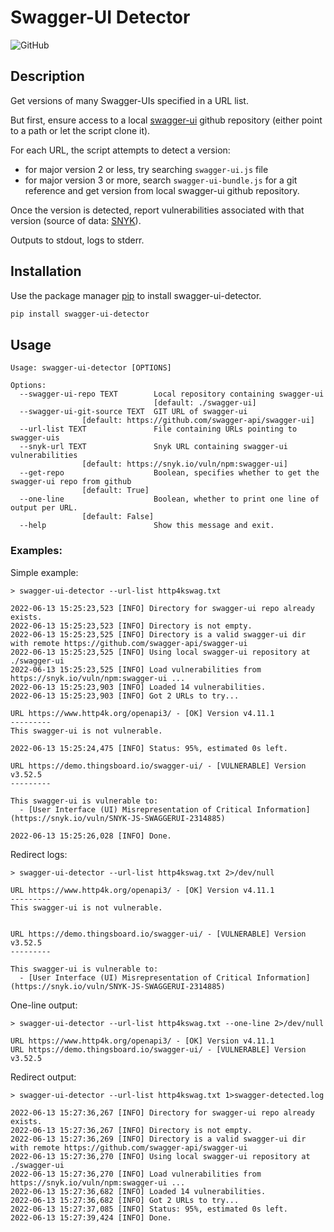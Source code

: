 Swagger-UI Detector
===================

![GitHub](https://img.shields.io/github/license/ArcHound/swagger-ui-detector)


Description
-----------

Get versions of many Swagger-UIs specified in a URL list.

But first, ensure access to a local [swagger-ui](https://github.com/swagger-api/swagger-ui) github repository (either point to a path or let the script clone it).

For each URL, the script attempts to detect a version:
  - for major version 2 or less, try searching `swagger-ui.js` file
  - for major version 3 or more, search `swagger-ui-bundle.js` for a git reference and get version from local swagger-ui github repository.

Once the version is detected, report vulnerabilities associated with that version (source of data: [SNYK](https://security.snyk.io/vuln/npm/?search=swagger-ui)).

Outputs to stdout, logs to stderr.

Installation
------------

Use the package manager [pip](https://pip.pypa.io/en/stable/) to install swagger-ui-detector.

```bash
pip install swagger-ui-detector 
```

Usage
-----

```
Usage: swagger-ui-detector [OPTIONS]

Options:
  --swagger-ui-repo TEXT        Local repository containing swagger-ui
                                [default: ./swagger-ui]
  --swagger-ui-git-source TEXT  GIT URL of swagger-ui  
				[default: https://github.com/swagger-api/swagger-ui]
  --url-list TEXT               File containing URLs pointing to swagger-uis
  --snyk-url TEXT               Snyk URL containing swagger-ui vulnerabilities
				[default: https://snyk.io/vuln/npm:swagger-ui]
  --get-repo                    Boolean, specifies whether to get the swagger-ui repo from github  
				[default: True]
  --one-line                    Boolean, whether to print one line of output per URL.  
				[default: False]
  --help                        Show this message and exit.

```

### Examples:

Simple example:
```
> swagger-ui-detector --url-list http4kswag.txt

2022-06-13 15:25:23,523 [INFO] Directory for swagger-ui repo already exists.
2022-06-13 15:25:23,523 [INFO] Directory is not empty.
2022-06-13 15:25:23,525 [INFO] Directory is a valid swagger-ui dir with remote https://github.com/swagger-api/swagger-ui
2022-06-13 15:25:23,525 [INFO] Using local swagger-ui repository at ./swagger-ui
2022-06-13 15:25:23,525 [INFO] Load vulnerabilities from https://snyk.io/vuln/npm:swagger-ui ...
2022-06-13 15:25:23,903 [INFO] Loaded 14 vulnerabilities.
2022-06-13 15:25:23,903 [INFO] Got 2 URLs to try...

URL https://www.http4k.org/openapi3/ - [OK] Version v4.11.1
---------
This swagger-ui is not vulnerable.

2022-06-13 15:25:24,475 [INFO] Status: 95%, estimated 0s left.

URL https://demo.thingsboard.io/swagger-ui/ - [VULNERABLE] Version v3.52.5
---------

This swagger-ui is vulnerable to:
  - [User Interface (UI) Misrepresentation of Critical Information](https://snyk.io/vuln/SNYK-JS-SWAGGERUI-2314885)

2022-06-13 15:25:26,028 [INFO] Done.
```

Redirect logs:
```
> swagger-ui-detector --url-list http4kswag.txt 2>/dev/null

URL https://www.http4k.org/openapi3/ - [OK] Version v4.11.1
---------
This swagger-ui is not vulnerable.


URL https://demo.thingsboard.io/swagger-ui/ - [VULNERABLE] Version v3.52.5
---------

This swagger-ui is vulnerable to:
  - [User Interface (UI) Misrepresentation of Critical Information](https://snyk.io/vuln/SNYK-JS-SWAGGERUI-2314885)

```

One-line output:
```
> swagger-ui-detector --url-list http4kswag.txt --one-line 2>/dev/null

URL https://www.http4k.org/openapi3/ - [OK] Version v4.11.1
URL https://demo.thingsboard.io/swagger-ui/ - [VULNERABLE] Version v3.52.5
```

Redirect output:
```
> swagger-ui-detector --url-list http4kswag.txt 1>swagger-detected.log

2022-06-13 15:27:36,267 [INFO] Directory for swagger-ui repo already exists.
2022-06-13 15:27:36,267 [INFO] Directory is not empty.
2022-06-13 15:27:36,269 [INFO] Directory is a valid swagger-ui dir with remote https://github.com/swagger-api/swagger-ui
2022-06-13 15:27:36,270 [INFO] Using local swagger-ui repository at ./swagger-ui
2022-06-13 15:27:36,270 [INFO] Load vulnerabilities from https://snyk.io/vuln/npm:swagger-ui ...
2022-06-13 15:27:36,682 [INFO] Loaded 14 vulnerabilities.
2022-06-13 15:27:36,682 [INFO] Got 2 URLs to try...
2022-06-13 15:27:37,085 [INFO] Status: 95%, estimated 0s left.
2022-06-13 15:27:39,424 [INFO] Done.
```


